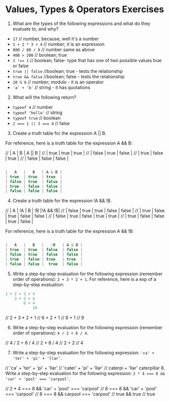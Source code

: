 # Values, Types & Operators Exercises

1. What are the types of the following expressions and what do they evaluate to, and why?
* `17` // number, because, well it's a number
* `1 + 2 * 3 + 4` // number; it is an expression
* `800 / 80 / 8` // number same as above
* `400 > 200` // boolean; true
* `1 !== 1` // boolean; false- type that has one of two possible values true or false
* `true || false` //boolean; true - tests the relationship
* `true && false` //boolean; false - tests the relationship
* `20 % 6` // number; modulo - it is an operator
* `'a' + 'b'` // string - it has quotations

2. What will the following return?
* `typeof 4` // number
*  `typeof 'hello'` // string
*  `typeof true` // boolean
* `2 === 1 || 3 === 4` // false

3. Create a truth table for the expression A || B.

For reference, here is a truth table for the expression A && B:

// |   A   |   B   | A || B |
// | true  | true  | true   |
// | false | true  | false  |
// | true  | false | true   |
// | false | false | false  |

``` js

|   A   |   B   | A & B |
| true  | true  | true  |
| false | true  | false |
| true  | false | false |
| false | false | false |

```
4. Create a truth table for the expression !A && !B.

// |  A    |  !A   |   B   |   !B   |!A && !B|
// | false | true  | true  | false  | false  |
// | true  | false | true  | false  | false  |
// | false | true  | false | true   | true   |
// | true  | false | false |  true  | false  |

For reference, here is a truth table for the expression A && !B:

``` js

|   A   |   B   |   !B   | A & B |
| true  | true  | false  | false |
| false | true  | false  | false |
| true  | false | true   | true  |
| false | false |  true  | false |

```
5. Write a step-by-step evaluation for the following expression (remember order of operations): `2 + 3 * 2 + 1`.
  For reference, here is a exp of a step-by-step evaluation:
  ```js
  1 + 2 + 3 + 4
      3 + 3 + 4
          6 + 4
              10
  ```
  // 2 + 3 * 2 + 1
  //     6 + 2 + 1
  //         8 + 1
  //             9

 6. Write a step-by-step evaluation for the following expression (remember order of operations): `4 / 2 + 8 / 4`.

 // 4 / 2 + 8 / 4
 //     2 + 8 / 4
 //         2 + 2
 //             4

 7. Write a step-by-step evaluation for the following expression: `'ca' + 'ter' + 'pi' + 'llar'`.

 // 'ca' + 'ter' + 'pi' + 'llar'
 //      'cater' + 'pi' + 'llar'
 //             caterpi + 'llar'
                     caterpillar
 8. Write a step-by-step evaluation for the following expression: `2 * 4 === 8 && 'car' + 'pool' === 'carpool'`.

 // 2 * 4 === 8 && 'car' + 'pool' === 'carpool'
 //     8 === 8 && 'car' + 'pool' === 'carpool'
 //            8 === 8 && carpool === 'carpool'
 //                                true && true
 //                                        true
